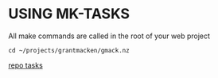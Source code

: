 <!--

-->
# USING MK-TASKS

All make commands are called in the root of your web project

`cd ~/projects/grantmacken/gmack.nz`

 [repo tasks](repo.md)




